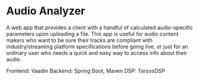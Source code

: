 # Audio Analyzer
A web app that provides a client with a handful of calculated audio-specific parameters upon uploading a file. This app is useful for audio content makers who want to be sure their tracks are compliant with industry/streaming platform specifications before going live, or just for an ordinary user who needs a quick and easy way to access info about their audio.

Frontend: Vaadin
Backend: Spring Boot, Maven
DSP: TarsosDSP
